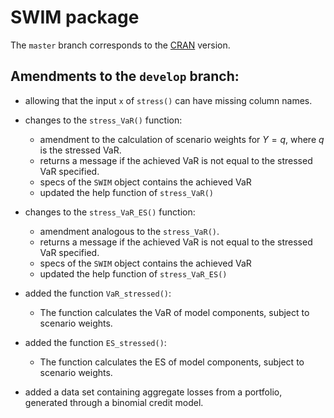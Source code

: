 # SWIM package

The `master` branch corresponds to the [CRAN](https://CRAN.R-project.org/package=SWIM) version. 

## Amendments to the `develop` branch: 

 - allowing that the input `x` of `stress()` can have missing column names.
 - changes to the `stress_VaR()` function:
    * amendment to the calculation of scenario weights for $Y = q$, where $q$ is the stressed VaR. 
    * returns a message if the achieved VaR is not equal to the stressed VaR specified.
    * specs of the `SWIM` object contains the achieved VaR 
    * updated the help function of `stress_VaR()`
    
 - changes to the `stress_VaR_ES()` function:
    * amendment analogous to the `stress_VaR()`.
    * returns a message if the achieved VaR is not equal to the stressed VaR specified.
    * specs of the `SWIM` object contains the achieved VaR 
    * updated the help function of `stress_VaR_ES()`

 - added the function `VaR_stressed()`:
    * The function calculates the VaR of model components, subject to 
      scenario weights.

 - added the function `ES_stressed()`:
    * The function calculates the ES of model components, subject to 
      scenario weights.
      
- added a data set containing aggregate losses from a portfolio,
      generated through a binomial credit model.
